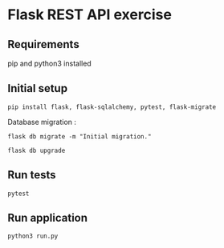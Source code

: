 # Flask REST API exercise

## Requirements
pip and python3 installed

## Initial setup
```pip install flask, flask-sqlalchemy, pytest, flask-migrate```

Database migration : 

```flask db migrate -m "Initial migration."```

```flask db upgrade```

## Run tests 
```pytest```

## Run application 
```python3 run.py```
